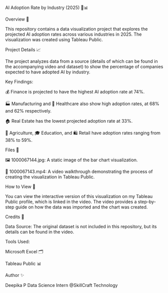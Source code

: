 AI Adoption Rate by Industry (2025) 🤖📊

Overview 📝

This repository contains a data visualization project that explores the projected AI adoption rates across various industries in 2025. The visualization was created using Tableau Public.

Project Details 📈

The project analyzes data from a source (details of which can be found in the accompanying video and dataset) to show the percentage of companies expected to have adopted AI by industry.

Key Findings:

💰 Finance is projected to have the highest AI adoption rate at 74%.

🏭 Manufacturing and 🏥 Healthcare also show high adoption rates, at 68% and 62% respectively.

🏠 Real Estate has the lowest projected adoption rate at 33%.

🌾 Agriculture, 🎓 Education, and 🛍️ Retail have adoption rates ranging from 38% to 59%.


Files 📂

🖼️ 1000067144.jpg: A static image of the bar chart visualization.

🎥 1000067143.mp4: A video walkthrough demonstrating the process of creating the visualization in Tableau Public.


How to View 👀

You can view the interactive version of this visualization on my Tableau Public profile, which is linked in the video. The video provides a step-by-step guide on how the data was imported and the chart was created.

Credits 🙏

Data Source: The original dataset is not included in this repository, but its details can be found in the video.

Tools Used:

Microsoft Excel 🗂️

Tableau Public 📊



Author ✨

Deepika P
Data Science Intern @SkillCraft Technology
